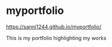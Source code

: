# myportfolio
https://sanni1244.github.io/myportfolio/


This is my portfolio highlighting my works
